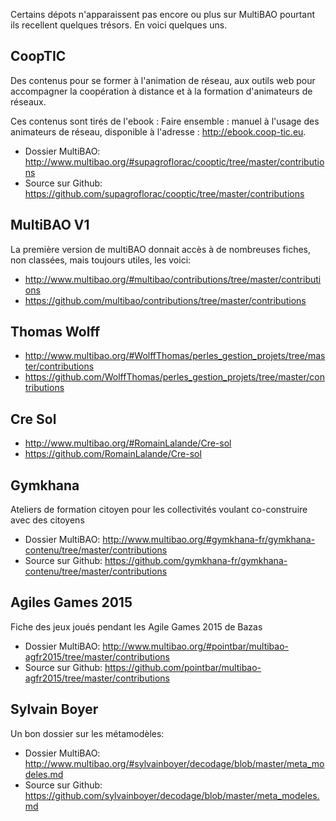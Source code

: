 <!--

---
title: Autres ressources MultiBAO pour le travail en réseau
description: Certains dépots n'apparaissent pas encore ou plus sur MultiBAO pourtant ils recellent quelques trésors. En voici quelques uns.
image_url: 
---

-->

Certains dépots n'apparaissent pas encore ou plus sur MultiBAO pourtant ils recellent quelques trésors. En voici quelques uns.

## CoopTIC
Des contenus pour se former à l'animation de réseau, aux outils web pour accompagner la coopération à distance et à la formation d'animateurs de réseaux.

Ces contenus sont tirés de l'ebook : Faire ensemble : manuel à l'usage des animateurs de réseau, disponible à l'adresse : http://ebook.coop-tic.eu.

- Dossier MultiBAO: http://www.multibao.org/#supagroflorac/cooptic/tree/master/contributions
- Source sur Github: https://github.com/supagroflorac/cooptic/tree/master/contributions

## MultiBAO V1
La première version de multiBAO donnait accès à de nombreuses fiches, non classées, mais toujours utiles, les voici:
- http://www.multibao.org/#multibao/contributions/tree/master/contributions
- https://github.com/multibao/contributions/tree/master/contributions

## Thomas Wolff
- http://www.multibao.org/#WolffThomas/perles_gestion_projets/tree/master/contributions
- https://github.com/WolffThomas/perles_gestion_projets/tree/master/contributions

## Cre Sol

- http://www.multibao.org/#RomainLalande/Cre-sol
- https://github.com/RomainLalande/Cre-sol

## Gymkhana
Ateliers de formation citoyen pour les collectivités voulant co-construire avec des citoyens

- Dossier MultiBAO: http://www.multibao.org/#gymkhana-fr/gymkhana-contenu/tree/master/contributions
- Source sur Github: https://github.com/gymkhana-fr/gymkhana-contenu/tree/master/contributions

## Agiles Games 2015
Fiche des jeux joués pendant les Agile Games 2015 de Bazas

- Dossier MultiBAO: http://www.multibao.org/#pointbar/multibao-agfr2015/tree/master/contributions
- Source sur Github: https://github.com/pointbar/multibao-agfr2015/tree/master/contributions

## Sylvain Boyer
Un bon dossier sur les métamodèles:
- Dossier MultiBAO: http://www.multibao.org/#sylvainboyer/decodage/blob/master/meta_modeles.md
- Source sur Github: https://github.com/sylvainboyer/decodage/blob/master/meta_modeles.md
